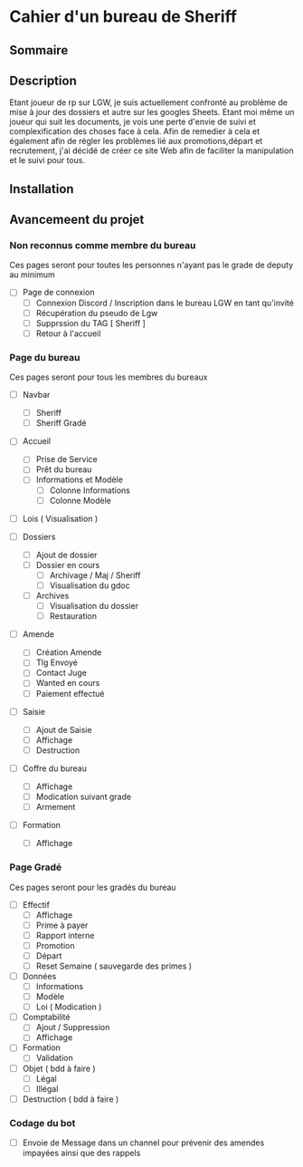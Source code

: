 # Cahier d'un bureau de Sheriff

## Sommaire 

## Description
Etant joueur de rp sur LGW, je suis actuellement confronté au problème de mise à jour des dossiers et autre sur les googles Sheets. Etant moi même un joueur qui suit les documents, je vois une perte d'envie de suivi et complexification des choses face à cela. Afin de remedier à cela et également afin de régler les problèmes lié aux promotions,départ et  recrutement, j'ai décidé de créer ce site Web afin de faciliter la manipulation et le suivi pour tous.

## Installation

## Avancemeent du projet

### Non reconnus comme membre du bureau
Ces pages seront pour toutes les personnes n'ayant pas le grade de deputy au minimum

- [ ] Page de connexion
    - [ ] Connexion Discord / Inscription dans le bureau LGW en tant qu'invité
    - [ ] Récupération du pseudo de Lgw 
    - [ ] Supprssion du TAG [ Sheriff ]
    - [ ] Retour à l'accueil
  
### Page du bureau
Ces pages seront pour tous les membres du bureaux

- [ ] Navbar
    - [ ] Sheriff
    - [ ] Sheriff Gradé

- [ ] Accueil
    - [ ] Prise de Service 
    - [ ] Prêt du bureau
    - [ ] Informations et Modèle
        - [ ] Colonne Informations
        - [ ] Colonne Modèle

- [ ] Lois ( Visualisation )

- [ ] Dossiers
    - [ ] Ajout de dossier
    - [ ] Dossier en cours
        - [ ] Archivage / Maj / Sheriff
        - [ ] Visualisation du gdoc
    - [ ] Archives
        - [ ] Visualisation du dossier
        - [ ] Restauration

- [ ] Amende
    - [ ] Création Amende
    - [ ] Tlg Envoyé
    - [ ] Contact Juge
    - [ ] Wanted en cours
    - [ ] Paiement effectué

- [ ] Saisie
  - [ ] Ajout de Saisie
  - [ ] Affichage
  - [ ] Destruction

- [ ] Coffre du bureau 
  - [ ] Affichage
  - [ ] Modication suivant grade
  - [ ] Armement
  
- [ ] Formation 
    - [ ] Affichage

### Page Gradé
Ces pages seront pour les gradés du bureau

- [ ] Effectif
  - [ ] Affichage 
  - [ ] Prime à payer
  - [ ] Rapport interne
  - [ ] Promotion
  - [ ] Départ
  - [ ] Reset Semaine ( sauvegarde des primes )

- [ ] Données
    - [ ] Informations
    - [ ] Modèle
    - [ ] Loi ( Modication )

- [ ] Comptabilité
  - [ ] Ajout / Suppression
  - [ ] Affichage

- [ ] Formation
  - [ ] Validation

- [ ] Objet ( bdd à faire )
  - [ ] Légal
  - [ ] Illégal

- [ ] Destruction ( bdd à faire ) 
  
### Codage du bot
- [ ] Envoie de Message dans un channel pour prévenir des amendes impayées ainsi que des rappels
